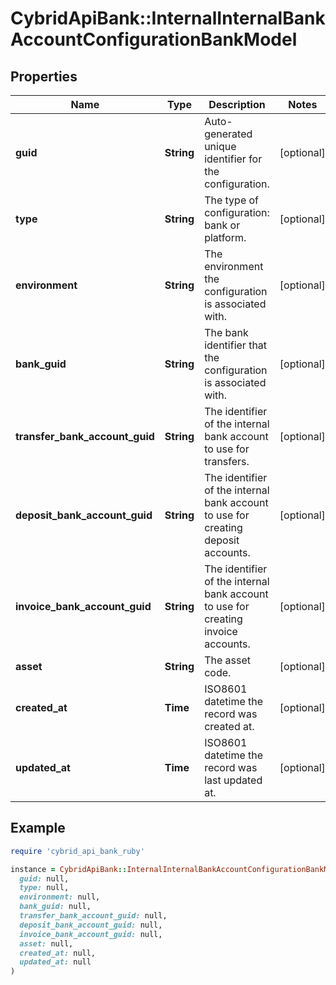 # CybridApiBank::InternalInternalBankAccountConfigurationBankModel

## Properties

| Name | Type | Description | Notes |
| ---- | ---- | ----------- | ----- |
| **guid** | **String** | Auto-generated unique identifier for the configuration. | [optional] |
| **type** | **String** | The type of configuration: bank or platform. | [optional] |
| **environment** | **String** | The environment the configuration is associated with. | [optional] |
| **bank_guid** | **String** | The bank identifier that the configuration is associated with. | [optional] |
| **transfer_bank_account_guid** | **String** | The identifier of the internal bank account to use for transfers. | [optional] |
| **deposit_bank_account_guid** | **String** | The identifier of the internal bank account to use for creating deposit accounts. | [optional] |
| **invoice_bank_account_guid** | **String** | The identifier of the internal bank account to use for creating invoice accounts. | [optional] |
| **asset** | **String** | The asset code. | [optional] |
| **created_at** | **Time** | ISO8601 datetime the record was created at. | [optional] |
| **updated_at** | **Time** | ISO8601 datetime the record was last updated at. | [optional] |

## Example

```ruby
require 'cybrid_api_bank_ruby'

instance = CybridApiBank::InternalInternalBankAccountConfigurationBankModel.new(
  guid: null,
  type: null,
  environment: null,
  bank_guid: null,
  transfer_bank_account_guid: null,
  deposit_bank_account_guid: null,
  invoice_bank_account_guid: null,
  asset: null,
  created_at: null,
  updated_at: null
)
```

